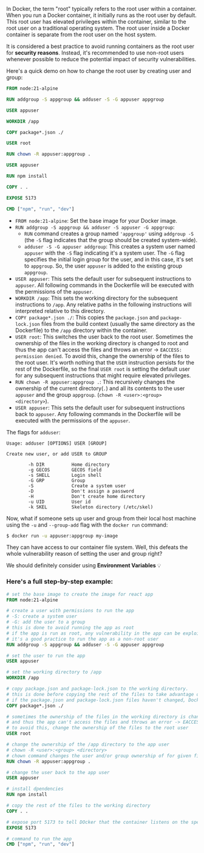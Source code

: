 In Docker, the term "root" typically refers to the root user within a container. When you run a Docker container, it initially runs as the root user by default. This root user has elevated privileges within the container, similar to the root user on a traditional operating system.
The root user inside a Docker container is separate from the root user on the host system.

It is considered a best practice to avoid running containers as the root user for **security reasons**. Instead, it's recommended to use non-root users whenever possible to reduce the potential impact of security vulnerabilities.

Here's a quick demo on how to change the root user by creating user and group:
```dockerfile
FROM node:21-alpine

RUN addgroup -S appgroup && adduser -S -G appuser appgroup

USER appuser

WORKDIR /app

COPY package*.json ./

USER root

RUN chown -R appuser:appgroup .

USER appuser

RUN npm install

COPY . .

EXPOSE 5173

CMD ["npm", "run", "dev"]
```

- `FROM node:21-alpine`: Set the base image for your Docker image.
- `RUN addgroup -S appgroup && adduser -S appuser -G appgroup`:
	- `RUN` command creates a group named `'appgroup'` using `addgroup -S` (the `-S` flag indicates that the group should be created system-wide).
	- `adduser -S -G appuser addgroup`: This creates a system user named `appuser` with the `-S` flag indicating it's a system user. The `-G` flag specifies the initial login group for the user, and in this case, it's set to `appgroup`. So, the user `appuser` is added to the existing group `appgroup`.
- `USER appuser`: This sets the default user for subsequent instructions to `appuser`. All following commands in the Dockerfile will be executed with the permissions of the `appuser`.
- `WORKDIR /app`: This sets the working directory for the subsequent instructions to `/app`. Any relative paths in the following instructions will interpreted relative to this directory.
- `COPY package*.json ./`: This copies the `package.json` and `package-lock.json` files from the build context (usually the same directory as the Dockerfile) to the `/app` directory within the container.
- `USER root`: This switches the user back to the root user. Sometimes the ownership of the files in the working directory is changed to root and thus the app can't access the files and throws an error -> `EACCESS: permission denied`. To avoid this, change the ownership of the files to the root user. It's worth nothing that the `USER` instruction persists for the rest of the Dockerfile, so the final `USER root` is setting the default user for any subsequent instructions that might require elevated privileges.
- `RUN chown -R appuser:appgroup .`: This recursively changes the ownership of the current directory(`.`) and all its contents to the user `appuser` and the group `appgroup`. (`chown -R <user>:<group> <directory>`).
- `USER appuser`:  This sets the default user for subsequent instructions back to `appuser`. Any following commands in the Dockerfile will be executed with the permissions of the `appuser`.

The flags for `adduser`:
```
Usage: adduser [OPTIONS] USER [GROUP]

Create new user, or add USER to GROUP

        -h DIR          Home directory
        -g GECOS        GECOS field
        -s SHELL        Login shell
        -G GRP          Group
        -S              Create a system user
        -D              Don't assign a password
        -H              Don't create home directory
        -u UID          User id
        -k SKEL         Skeleton directory (/etc/skel)
```

Now, what if someone sets up user and group from their local host machine using the `-u` and `--group-add` flag with the `docker run` command:
```bash
$ docker run -u appuser:appgroup my-image
```
They can have access to our container file system. Well, this defeats the whole vulnerability reason of setting the user and group right?

We should definitely consider using **Environment Variables** 💡


### Here's a full step-by-step example:
```dockerfile
# set the base image to create the image for react app
FROM node:21-alpine

# create a user with permissions to run the app
# -S: create a system user
# -G: add the user to a group
# this is done to avoid running the app as root
# if the app is run as root, any vulnerability in the app can be exploited to gain access to the host system
# it's a good practice to run the app as a non-root user
RUN addgroup -S appgroup && adduser -S -G appuser appgroup

# set the user to run the app
USER appuser

# set the working directory to /app
WORKDIR /app

# copy package.json and package-lock.json to the working directory.
# this is done before copying the rest of the files to take advantage of Docker's cache.
# if the package.json and package-lock.json files haven't changed, Docker will use the cached dependencies.
COPY package*.json ./

# sometimes the ownership of the files in the working directory is changed to root
# and thus the app can't access the files and throws an error -> EACCESS: permission denied.
# to avoid this, change the ownership of the files to the root user
USER root

# change the ownership of the /app directory to the app user
# chown -R <user>:<group> <directory>
# chown command changes the user and/or group ownership of for given file.
RUN chown -R appuser:appgroup .

# change the user back to the app user
USER appuser

# install dpendencies
RUN npm install

# copy the rest of the files to the working directory
COPY . .

# expose port 5173 to tell DOcker that the container listens on the specified network ports at runtime
EXPOSE 5173

# command to run the app
CMD ["npm", "run", "dev"]
```


